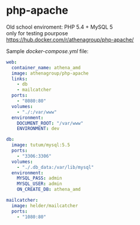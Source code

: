 # php-apache
Old school enviroment: PHP 5.4 + MySQL 5  
only for testing pourpose  
https://hub.docker.com/r/athenagroup/php-apache/

Sample *docker-compose.yml* file:

```yaml
web:
  container_name: athena_amd
  image: athenagroup/php-apache
  links:
    - db
    - mailcatcher
  ports:
    - "8080:80"
  volumes:
    - "./:/var/www"
  environment:
    DOCUMENT_ROOT: "/var/www"
    ENVIRONMENT: dev

db:
  image: tutum/mysql:5.5
  ports:
    - "3306:3306"
  volumes:
    - "./.db_data:/var/lib/mysql"
  environment:
    MYSQL_PASS: admin
    MYSQL_USER: admin
    ON_CREATE_DB: athena_amd

mailcatcher:
  image: helder/mailcatcher
  ports:
    - "1080:80"
```   
